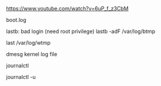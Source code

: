 https://www.youtube.com/watch?v=6uP_f_z3CbM

boot.log

lastb: bad login (need root privilege)
lastb -adF
/var/log/btmp

last
/var/log/wtmp

dmesg
kernel log file

journalctl

journalctl -u
